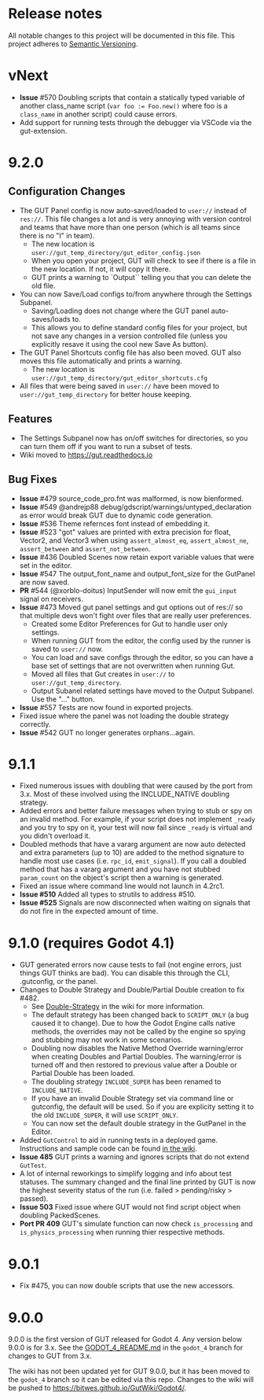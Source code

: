 # Release notes
All notable changes to this project will be documented in this file.
This project adheres to [Semantic Versioning](http://semver.org/).

# vNext
* __Issue__ #570 Doubling scripts that contain a statically typed variable of another class_name script (`var foo := Foo.new()` where foo is a `class_name` in another script) could cause errors.
* Add support for running tests through the debugger via VSCode via the gut-extension.

# 9.2.0
## Configuration Changes
* The GUT Panel config is now auto-saved/loaded to `user://` instead of `res://`.  This file changes a lot and is very annoying with version control and teams that have more than one person (which is all teams since there is no "I" in team).
    * The new location is `user://gut_temp_directory/gut_editor_config.json`
    * When you open your project, GUT will check to see if there is a file in the new location.  If not, it will copy it there.
    * GUT prints a warning to `Output`` telling you that you can delete the old file.
* You can now Save/Load configs to/from anywhere through the Settings Subpanel.
    * Saving/Loading does not change where the GUT panel auto-saves/loads to.
    * This allows you to define standard config files for your project, but not save any changes in a version controlled file (unless you explicitly resave it using the cool new Save As button).
* The GUT Panel Shortcuts config file has also been moved.  GUT also moves this file automatically and prints a warning.
    * The new location is `user://gut_temp_directory/gut_editor_shortcuts.cfg`
* All files that were being saved in `user://` have been moved to `user://gut_temp_directory` for better house keeping.


## Features
* The Settings Subpanel now has on/off switches for directories, so you can turn them off if you want to run a subset of tests.
* Wiki moved to https://gut.readthedocs.io


## Bug Fixes
* __Issue__ #479 source_code_pro.fnt was malformed, is now bienformed.
* __Issue__ #549 @andrejp88 debug/gdscript/warnings/untyped_declaration as error would break GUT due to dynamic code generation.
* __Issue__ #536 Theme refernces font instead of embedding it.
* __Issue__ #523 "got" values are printed with extra precision for float, Vector2, and Vector3 when using `assert_almost_eq`, `assert_almost_ne`, `assert_between` and `assert_not_between`.
* __Issue__ #436 Doubled Scenes now retain export variable values that were set in the editor.
* __Issue__ #547 The output_font_name and output_font_size for the GutPanel are now saved.
* __PR__ #544 (@xorblo-doitus) InputSender will now emit the `gui_input` signal on receivers.
* __Issue__ #473 Moved gut panel settings and gut options out of res:// so that multiple devs won't fight over files that are really user preferences.
    * Created some Editor Preferences for Gut to handle user only settings.
    * When running GUT from the editor, the config used by the runner is saved to `user://` now.
    * You can load and save configs through the editor, so you can have a base set of settings that are not overwritten when running Gut.
    * Moved all files that Gut creates in `user://` to `user://gut_temp_directory`.
    * Output Subanel related settings have moved to the Output Subpanel.  Use the "..." button.
* __Issue__ #557 Tests are now found in exported projects.
* Fixed issue where the panel was not loading the double strategy correctly.
* __Issue__ #542 GUT no longer generates orphans...again.



# 9.1.1
* Fixed numerous issues with doubling that were caused by the port from 3.x.  Most of these involved using the INCLUDE_NATIVE doubling strategy.
* Added errors and better failure messages when trying to stub or spy on an invalid method.  For example, if your script does not implement `_ready` and you try to spy on it, your test will now fail since `_ready` is virtual and you didn't overload it.
* Doubled methods that have a vararg argument are now auto detected and extra parameters (up to 10) are added to the method signature to handle most use cases (i.e. `rpc_id`, `emit_signal`).  If you call a doubled method that has a vararg argument and you have not stubbed `param_count` on the object's script then a warning is generated.
* Fixed an issue where command line would not launch in 4.2rc1.
* __Issue #510__ Added all types to strutils to address #510.
* __Issue #525__ Signals are now disconnected when waiting on signals that do not fire in the expected amount of time.

# 9.1.0 (requires Godot 4.1)
* GUT generated errors now cause tests to fail (not engine errors, just things GUT thinks are bad).  You can disable this through the CLI, .gutconfig, or the panel.
* Changes to Double Strategy and Double/Partial Double creation to fix #482.
    * See [Double-Strategy](https://bitwes.github.io/GutWiki/Godot4/Double-Strategy.html) in the wiki for more information.
    * The default strategy has been changed back to `SCRIPT_ONLY` (a bug caused it to change).  Due to how the Godot Engine calls native methods, the overrides may not be called by the engine so spying and stubbing may not work in some scenarios.
    * Doubling now disables the Native Method Override warning/error when creating Doubles and Partial Doubles.  The warning/error is turned off and then restored to previous value after a Double or Partial Double has been loaded.
    * The doubling strategy `INCLUDE_SUPER` has been renamed to `INCLUDE_NATIVE`.
    * If you have an invalid Double Strategy set via command line or gutconfig, the default will be used.  So if you are explicity setting it to the old `INCLUDE_SUPER`, it will use `SCRIPT_ONLY`.
    * You can now set the default double strategy in the GutPanel in the Editor.
* Added `GutControl` to aid in running tests in a deployed game.  Instructions and sample code can be found [in the wiki](https://bitwes.github.io/GutWiki/Godot4/Running-On-Devices.html).
* __Issue 485__ GUT prints a warning and ignores scripts that do not extend `GutTest`.
* A lot of internal reworkings to simplify logging and info about test statuses.  The summary changed and the final line printed by GUT is now the highest severity status of the run (i.e. failed > pending/risky > passed).
* __Issue 503__ Fixed issue where GUT would not find script object when doubling PackedScenes.
* __Port PR 409__ GUT's simulate function can now check `is_processing` and `is_physics_processing` when running thier respective methods.


# 9.0.1
* Fix #475, you can now double scripts that use the new accessors.


# 9.0.0
9.0.0 is the first version of GUT released for Godot 4.  Any version below 9.0.0 is for 3.x.  See the [GODOT_4_README.md](https://github.com/bitwes/Gut/blob/godot_4/GODOT_4_README.md) in the `godot_4` branch for changes to GUT from 3.x.

The wiki has not been updated yet for GUT 9.0.0, but it has been moved to the `godot_4` branch so it can be edited via this repo.  Changes to the wiki will be pushed to https://bitwes.github.io/GutWiki/Godot4/.
